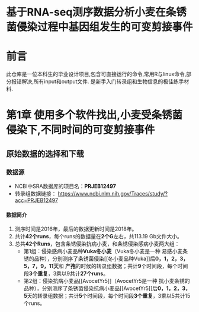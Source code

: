 # 基于RNA-seq测序数据分析小麦在条锈 菌侵染过程中基因组发生的可变剪接事件
# 前言
此仓库是一位本科生的毕业设计项目,包含可直接运行的命令,常用R与linux命令,部分报错解决,所有input和output文件. 是新手入门转录组和生物信息的极佳练手材料.
# 第1章 使用多个软件找出,小麦受条锈菌侵染下,不同时间的可变剪接事件
## 原始数据的选择和下载
### 数据源
- NCBI中SRA数据库的项目名：**PRJEB12497**
- 转录组数据链接： https://www.ncbi.nlm.nih.gov/Traces/study/?acc=PRJEB12497
#### 数据简介
1. 测序时间是2016年，最后的数据更新时间是2018年。
2. 共计**42个runs**，每个runs的数据量在**2个G**左右，共113.19 Gb文件大小。
3. 总共**42个Runs**，包含条锈侵染抗病小麦，和条锈侵染感病小麦两大组：
	- 第1组：侵染感病小麦品种**Vuka冬小麦**（Vuka冬小麦是一种 易感小麦条锈的品种），分别测序了条锈菌侵染[[冬小麦品种Vuka]]后**0，1，2，3，5，7，9，11天**和 **产孢**的时候的转录组数据；共计**9**个时间段，每个时间段**3个重复**，3乘以9共计**27个runs**。
	-  第2组：侵染抗病小麦品[[AvocetYr5]]（AvocetYr5是一种 抗小麦条锈的品种），分别测序了条锈菌侵染抗病小麦品[[AvocetYr5]]后**0，1，2，3，5**天的转录组数据；共计**5**个时间段，每个时间段**3个重复**，3乘以5共计15个runs。

